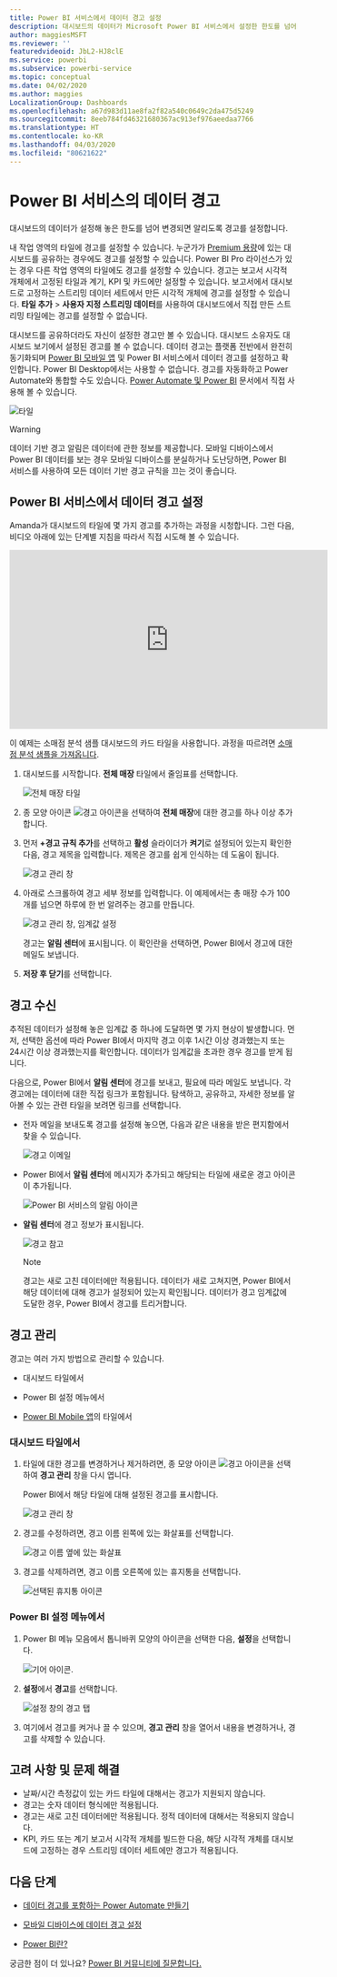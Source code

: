```yaml
---
title: Power BI 서비스에서 데이터 경고 설정
description: 대시보드의 데이터가 Microsoft Power BI 서비스에서 설정한 한도를 넘어 변경되면 알리도록 경고를 설정하는 방법을 알아봅니다.
author: maggiesMSFT
ms.reviewer: ''
featuredvideoid: JbL2-HJ8clE
ms.service: powerbi
ms.subservice: powerbi-service
ms.topic: conceptual
ms.date: 04/02/2020
ms.author: maggies
LocalizationGroup: Dashboards
ms.openlocfilehash: a67d983d11ae8fa2f82a540c0649c2da475d5249
ms.sourcegitcommit: 8eeb784fd46321680367ac913ef976aeedaa7766
ms.translationtype: HT
ms.contentlocale: ko-KR
ms.lasthandoff: 04/03/2020
ms.locfileid: "80621622"
---
```

# <a name="data-alerts-in-the-power-bi-service"></a>Power BI 서비스의 데이터 경고

대시보드의 데이터가 설정해 놓은 한도를 넘어 변경되면 알리도록 경고를 설정합니다.

내 작업 영역의 타일에 경고를 설정할 수 있습니다. 누군가가 [Premium 용량](service-premium-what-is.md)에 있는 대시보드를 공유하는 경우에도 경고를 설정할 수 있습니다. Power BI Pro 라이선스가 있는 경우 다른 작업 영역의 타일에도 경고를 설정할 수 있습니다. 경고는 보고서 시각적 개체에서 고정된 타일과 계기, KPI 및 카드에만 설정할 수 있습니다. 보고서에서 대시보드로 고정하는 스트리밍 데이터 세트에서 만든 시각적 개체에 경고를 설정할 수 있습니다. **타일 추가** > **사용자 지정 스트리밍 데이터**를 사용하여 대시보드에서 직접 만든 스트리밍 타일에는 경고를 설정할 수 없습니다.

대시보드를 공유하더라도 자신이 설정한 경고만 볼 수 있습니다. 대시보드 소유자도 대시보드 보기에서 설정된 경고를 볼 수 없습니다. 데이터 경고는 플랫폼 전반에서 완전히 동기화되며 [Power BI 모바일 앱](consumer/mobile/mobile-set-data-alerts-in-the-mobile-apps.md) 및 Power BI 서비스에서 데이터 경고를 설정하고 확인합니다. Power BI Desktop에서는 사용할 수 없습니다. 경고를 자동화하고 Power Automate와 통합할 수도 있습니다. [Power Automate 및 Power BI](service-flow-integration.md) 문서에서 직접 사용해 볼 수 있습니다.

![타일](media/service-set-data-alerts/powerbi-alert-types-new.png)

> [!WARNING]
> 데이터 기반 경고 알림은 데이터에 관한 정보를 제공합니다. 모바일 디바이스에서 Power BI 데이터를 보는 경우 모바일 디바이스를 분실하거나 도난당하면, Power BI 서비스를 사용하여 모든 데이터 기반 경고 규칙을 끄는 것이 좋습니다.

## <a name="set-data-alerts-in-the-power-bi-service"></a>Power BI 서비스에서 데이터 경고 설정

Amanda가 대시보드의 타일에 몇 가지 경고를 추가하는 과정을 시청합니다. 그런 다음, 비디오 아래에 있는 단계별 지침을 따라서 직접 시도해 볼 수 있습니다.

<iframe width="560" height="315" src="https://www.youtube.com/embed/JbL2-HJ8clE" frameborder="0" allowfullscreen></iframe>

이 예제는 소매점 분석 샘플 대시보드의 카드 타일을 사용합니다. 과정을 따르려면 [소매점 분석 샘플을 가져옵니다](sample-retail-analysis.md#get-the-content-pack-for-this-sample).

1. 대시보드를 시작합니다. **전체 매장** 타일에서 줄임표를 선택합니다.

   ![전체 매장 타일](media/service-set-data-alerts/powerbi-card.png)

1. 종 모양 아이콘 ![경고 아이콘](media/service-set-data-alerts/power-bi-bell-icon.png)을 선택하여 **전체 매장**에 대한 경고를 하나 이상 추가합니다.

1. 먼저 **+경고 규칙 추가**를 선택하고 **활성** 슬라이더가 **켜기**로 설정되어 있는지 확인한 다음, 경고 제목을 입력합니다. 제목은 경고를 쉽게 인식하는 데 도움이 됩니다.

   ![경고 관리 창](media/service-set-data-alerts/powerbi-alert-title.png)

1. 아래로 스크롤하여 경고 세부 정보를 입력합니다.  이 예제에서는 총 매장 수가 100개를 넘으면 하루에 한 번 알려주는 경고를 만듭니다.

   ![경고 관리 창, 임계값 설정](media/service-set-data-alerts/power-bi-set-alert-details.png)

    경고는 **알림 센터**에 표시됩니다. 이 확인란을 선택하면, Power BI에서 경고에 대한 메일도 보냅니다.

1. **저장 후 닫기**를 선택합니다.

## <a name="receiving-alerts"></a>경고 수신

추적된 데이터가 설정해 놓은 임계값 중 하나에 도달하면 몇 가지 현상이 발생합니다. 먼저, 선택한 옵션에 따라 Power BI에서 마지막 경고 이후 1시간 이상 경과했는지 또는 24시간 이상 경과했는지를 확인합니다. 데이터가 임계값을 초과한 경우 경고를 받게 됩니다.

다음으로, Power BI에서 **알림 센터**에 경고를 보내고, 필요에 따라 메일도 보냅니다. 각 경고에는 데이터에 대한 직접 링크가 포함됩니다. 탐색하고, 공유하고, 자세한 정보를 알아볼 수 있는 관련 타일을 보려면 링크를 선택합니다.  

* 전자 메일을 보내도록 경고를 설정해 놓으면, 다음과 같은 내용을 받은 편지함에서 찾을 수 있습니다.

   ![경고 이메일](media/service-set-data-alerts/powerbi-alerts-email.png)

* Power BI에서 **알림 센터**에 메시지가 추가되고 해당되는 타일에 새로운 경고 아이콘이 추가됩니다.

   ![Power BI 서비스의 알림 아이콘](media/service-set-data-alerts/powerbi-alert-notifications.png)

* **알림 센터**에 경고 정보가 표시됩니다.

    ![경고 참고](media/service-set-data-alerts/powerbi-alert-notification.png)

   > [!NOTE]
   > 경고는 새로 고친 데이터에만 적용됩니다. 데이터가 새로 고쳐지면, Power BI에서 해당 데이터에 대해 경고가 설정되어 있는지 확인됩니다. 데이터가 경고 임계값에 도달한 경우, Power BI에서 경고를 트리거합니다.

## <a name="managing-alerts"></a>경고 관리

경고는 여러 가지 방법으로 관리할 수 있습니다.

* 대시보드 타일에서

* Power BI 설정 메뉴에서

* [Power BI Mobile 앱](consumer/mobile/mobile-set-data-alerts-in-the-mobile-apps.md)의 타일에서

### <a name="from-the-dashboard-tile"></a>대시보드 타일에서

1. 타일에 대한 경고를 변경하거나 제거하려면, 종 모양 아이콘 ![경고 아이콘](media/service-set-data-alerts/power-bi-bell-icon.png)을 선택하여 **경고 관리** 창을 다시 엽니다.

    Power BI에서 해당 타일에 대해 설정된 경고를 표시합니다.

    ![경고 관리 창](media/service-set-data-alerts/powerbi-see-alerts.png)

1. 경고를 수정하려면, 경고 이름 왼쪽에 있는 화살표를 선택합니다.

    ![경고 이름 옆에 있는 화살표](media/service-set-data-alerts/powerbi-see-alerts-arrow.png)

1. 경고를 삭제하려면, 경고 이름 오른쪽에 있는 휴지통을 선택합니다.

      ![선택된 휴지통 아이콘](media/service-set-data-alerts/powerbi-see-alerts-delete.png)

### <a name="from-the-power-bi-settings-menu"></a>Power BI 설정 메뉴에서

1. Power BI 메뉴 모음에서 톱니바퀴 모양의 아이콘을 선택한 다음, **설정**을 선택합니다.

    ![기어 아이콘](media/service-set-data-alerts/powerbi-gear-icon.png).

1. **설정**에서 **경고**를 선택합니다.

    ![설정 창의 경고 탭](media/service-set-data-alerts/powerbi-alert-settings.png)

1. 여기에서 경고를 켜거나 끌 수 있으며, **경고 관리** 창을 열어서 내용을 변경하거나, 경고를 삭제할 수 있습니다.

## <a name="considerations-and-troubleshooting"></a>고려 사항 및 문제 해결

* 날짜/시간 측정값이 있는 카드 타일에 대해서는 경고가 지원되지 않습니다.
* 경고는 숫자 데이터 형식에만 적용됩니다.
* 경고는 새로 고친 데이터에만 적용됩니다. 정적 데이터에 대해서는 적용되지 않습니다.
* KPI, 카드 또는 계기 보고서 시각적 개체를 빌드한 다음, 해당 시각적 개체를 대시보드에 고정하는 경우 스트리밍 데이터 세트에만 경고가 적용됩니다.


## <a name="next-steps"></a>다음 단계

* [데이터 경고를 포함하는 Power Automate 만들기](service-flow-integration.md)

* [모바일 디바이스에 데이터 경고 설정](consumer/mobile/mobile-set-data-alerts-in-the-mobile-apps.md)

* [Power BI란?](fundamentals/power-bi-overview.md)

궁금한 점이 더 있나요? [Power BI 커뮤니티에 질문합니다.](https://community.powerbi.com/)
